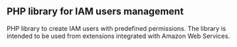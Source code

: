## PHP library for IAM users management

PHP library to create IAM users with predefined permissions. The library is intended to be used from extensions integrated with Amazon Web Services.
